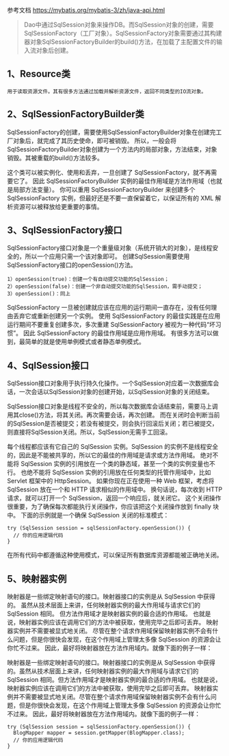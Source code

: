 参考文档 https://mybatis.org/mybatis-3/zh/java-api.html



> Dao中通过SqlSession对象来操作DB。而SqlSession对象的创建，需要SqlSessionFactory（工厂对象）。SqlSessionFactory对象需要通过其构建器对象SqlSessionFactoryBuilder的build()方法，在加载了主配置文件的输入流对象后创建。

1、Resource类
--
    用于读取资源文件。其有很多方法通过加载并解析资源文件，返回不同类型的IO流对象。

2、SqlSessionFactoryBuilder类
--
SqlSessionFactory的创建，需要使用SqlSessionFactoryBuilder对象在创建完工厂对象后，就完成了其历史使命，即可被销毁。
所以，一般会将SqlSessionFactoryBuilder对象创建为一个方法内的局部对象，方法结束，对象销毁。其被重载的build()方法较多。

这个类可以被实例化、使用和丢弃，一旦创建了 SqlSessionFactory，就不再需要它了。
因此 SqlSessionFactoryBuilder 实例的最佳作用域是方法作用域（也就是局部方法变量）。
你可以重用 SqlSessionFactoryBuilder 来创建多个 SqlSessionFactory 实例，但最好还是不要一直保留着它，以保证所有的 XML 解析资源可以被释放给更重要的事情。

3、SqlSessionFactory接口
--
SqlSessionFactory接口对象是一个重量级对象（系统开销大的对象），是线程安全的，所以一个应用只需一个该对象即可。
创建SqlSession需要使用SqlSessionFactory接口的openSession()方法。

    1）openSession(true)：创建一个有自动提交功能的SqlSession；
    2）openSession(false)：创建一个非自动提交功能的SqlSession，需手动提交；
    3）openSession()：同上

SqlSessionFactory 一旦被创建就应该在应用的运行期间一直存在，没有任何理由丢弃它或重新创建另一个实例。
使用 SqlSessionFactory 的最佳实践是在应用运行期间不要重复创建多次，多次重建 SqlSessionFactory 被视为一种代码“坏习惯”。
因此 SqlSessionFactory 的最佳作用域是应用作用域。 有很多方法可以做到，最简单的就是使用单例模式或者静态单例模式。

4、SqlSession接口
--
SqlSession接口对象用于执行持久化操作。一个SqlSession对应着一次数据库会话，一次会话以SqlSession对象的创建开始，以SqlSession对象的关闭结束。

SqlSession接口对象是线程不安全的，所以每次数据库会话结束前，需要马上调用其close()方法，将其关闭。再次需要会话，再次创建。
而在关闭时会判断当前的SqlSession是否被提交；若没有被提交，则会执行回滚后关闭；若已被提交，则直接将SqlSession关闭。所以，SqlSession无需手工回滚。

每个线程都应该有它自己的 SqlSession 实例。SqlSession 的实例不是线程安全的，因此是不能被共享的，所以它的最佳的作用域是请求或方法作用域。
绝对不能将 SqlSession 实例的引用放在一个类的静态域，甚至一个类的实例变量也不行。 也绝不能将 SqlSession 实例的引用放在任何类型的托管作用域中，比如 Servlet 框架中的 HttpSession。
如果你现在正在使用一种 Web 框架，考虑将 SqlSession 放在一个和 HTTP 请求相似的作用域中。 换句话说，每次收到 HTTP 请求，就可以打开一个 SqlSession，返回一个响应后，就关闭它。
这个关闭操作很重要，为了确保每次都能执行关闭操作，你应该把这个关闭操作放到 finally 块中。 下面的示例就是一个确保 SqlSession 关闭的标准模式：
```
try (SqlSession session = sqlSessionFactory.openSession()) {
  // 你的应用逻辑代码
}
```
在所有代码中都遵循这种使用模式，可以保证所有数据库资源都能被正确地关闭。

5、映射器实例
--
映射器是一些绑定映射语句的接口。映射器接口的实例是从 SqlSession 中获得的。
虽然从技术层面上来讲，任何映射器实例的最大作用域与请求它们的 SqlSession 相同。
但方法作用域才是映射器实例的最合适的作用域。 也就是说，映射器实例应该在调用它们的方法中被获取，使用完毕之后即可丢弃。 映射器实例并不需要被显式地关闭。
尽管在整个请求作用域保留映射器实例不会有什么问题，但是你很快会发现，在这个作用域上管理太多像 SqlSession 的资源会让你忙不过来。 因此，最好将映射器放在方法作用域内。就像下面的例子一样：

映射器是一些绑定映射语句的接口。映射器接口的实例是从 SqlSession 中获得的。虽然从技术层面上来讲，任何映射器实例的最大作用域与请求它们的 SqlSession 相同。但方法作用域才是映射器实例的最合适的作用域。 也就是说，映射器实例应该在调用它们的方法中被获取，使用完毕之后即可丢弃。 映射器实例并不需要被显式地关闭。尽管在整个请求作用域保留映射器实例不会有什么问题，但是你很快会发现，在这个作用域上管理太多像 SqlSession 的资源会让你忙不过来。 因此，最好将映射器放在方法作用域内。就像下面的例子一样：
```
try (SqlSession session = sqlSessionFactory.openSession()) {
  BlogMapper mapper = session.getMapper(BlogMapper.class);
  // 你的应用逻辑代码
}
```
